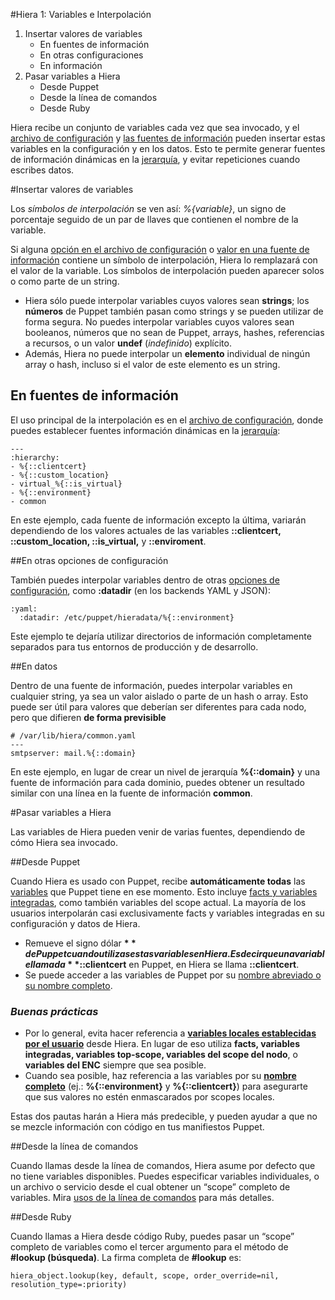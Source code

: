 #Hiera 1: Variables e Interpolación

1. Insertar valores de variables
	+ En fuentes de información
	+ En otras configuraciones
	+ En información
2. Pasar variables a Hiera
	+ Desde Puppet
	+ Desde la línea de comandos
	+ Desde Ruby

Hiera recibe un conjunto de variables cada vez que sea invocado, y el [archivo de configuración](http://docs.puppetlabs.com/hiera/1/configuring.html) y [las fuentes de información](http://docs.puppetlabs.com/hiera/1/data_sources.html) pueden insertar estas variables en la configuración y en los datos. Esto te permite generar fuentes de información dinámicas en la [jerarquía](http://docs.puppetlabs.com/hiera/1/hierarchy.html), y evitar repeticiones cuando escribes datos.

#Insertar valores de variables

Los *símbolos de interpolación* se ven así: *%{variable}*, un signo de porcentaje seguido de un par de llaves que contienen el nombre de la variable.

Si alguna [opción en el archivo de configuración](http://docs.puppetlabs.com/hiera/1/configuring.html) o [valor en una fuente de información](http://docs.puppetlabs.com/hiera/1/data_sources.html) contiene un símbolo de interpolación, Hiera lo remplazará con el valor de la variable. Los símbolos de interpolación pueden aparecer solos o como parte de un string.

+ Hiera sólo puede interpolar variables cuyos valores sean **strings**; los **números** de Puppet también pasan como strings y se pueden utilizar de forma segura. No puedes interpolar variables cuyos valores sean booleanos, números que no sean de Puppet, arrays, hashes, referencias a recursos, o un valor **undef** (*indefinido*) explícito.
+ Además, Hiera no puede interpolar un **elemento** individual de ningún array o hash, incluso si el valor de este elemento es un string.

## En fuentes de información

El uso principal de la interpolación es en el [archivo de configuración](http://docs.puppetlabs.com/hiera/1/configuring.html), donde puedes establecer fuentes información dinámicas en la [jerarquía](http://docs.puppetlabs.com/hiera/1/hierarchy.html):

	---
	:hierarchy:
	- %{::clientcert}
	- %{::custom_location}
	- virtual_%{::is_virtual}
	- %{::environment}
	- common

En este ejemplo, cada fuente de información excepto la última, variarán dependiendo de los valores actuales de las variables **::clientcert, ::custom_location, ::is_virtual,** y **::enviroment**.

##En otras opciones de configuración

También puedes interpolar variables dentro de otras [opciones de configuración](http://docs.puppetlabs.com/hiera/1/configuring.html), como **:datadir** (en los backends YAML y JSON):

	:yaml:
  	  :datadir: /etc/puppet/hieradata/%{::environment}

Este ejemplo te dejaría utilizar directorios de información completamente separados para tus entornos de producción y de desarrollo.

##En datos

Dentro de una fuente de información, puedes interpolar variables en cualquier string, ya sea un valor aislado o parte de un hash o array. Esto puede ser útil para valores que deberían ser diferentes para cada nodo, pero que difieren **de forma previsible**

	# /var/lib/hiera/common.yaml
	---
	smtpserver: mail.%{::domain}

En este ejemplo, en lugar de crear un nivel de jerarquía **%{::domain}** y una fuente de información para cada dominio, puedes obtener un resultado similar con una línea en la fuente de información **common**.

#Pasar variables a Hiera

Las variables de Hiera pueden venir de varias fuentes, dependiendo de cómo Hiera sea invocado.

##Desde Puppet

Cuando Hiera es usado con Puppet, recibe **automáticamente todas** las [variables](http://docs.puppetlabs.com/puppet/latest/reference/lang_variables.html) que Puppet tiene en ese momento. Esto incluye [facts y variables integradas](http://docs.puppetlabs.com/puppet/latest/reference/lang_variables.html#facts-and-built-in-variables), como también variables del scope actual. La mayoría de los usuarios interpolarán casi exclusivamente facts y variables integradas en su configuración y datos de Hiera.

+ Remueve el signo dólar **$** de Puppet cuando utilizas estas variables en Hiera. Es decir que una variable llamada **$::clientcert** en Puppet, en Hiera se llama **::clientcert**.
+ Se puede acceder a las variables de Puppet por su [nombre abreviado o su nombre completo](http://docs.puppetlabs.com/puppet/latest/reference/lang_variables.html#naming).

### *Buenas prácticas*

+ Por lo general, evita hacer referencia a [**variables locales establecidas por el usuario**](http://docs.puppetlabs.com/puppet/latest/reference/lang_variables.html#facts-and-built-in-variables) desde Hiera. En lugar de eso utiliza **facts, variables integradas, variables top-scope, variables del scope del nodo**, o **variables del ENC** siempre que sea posible.
+ Cuando sea posible, haz referencia a las variables por su [**nombre completo**](http://docs.puppetlabs.com/puppet/latest/reference/lang_variables.html#naming) (ej.: **%{::environment}** y **%{::clientcert}**) para asegurarte que sus valores no estén enmascarados por scopes locales.

Estas dos pautas harán a Hiera más predecible, y pueden ayudar a que no se mezcle información con código en tus manifiestos Puppet.


##Desde la línea de comandos

Cuando llamas desde la línea de comandos, Hiera asume por defecto que no tiene variables disponibles. Puedes especificar variables individuales, o un archivo o servicio desde el cual obtener un “scope” completo de variables. Mira [usos de la línea  de comandos](http://docs.puppetlabs.com/hiera/1/command_line.html) para más detalles.

##Desde Ruby

Cuando llamas a Hiera desde código Ruby, puedes pasar un “scope” completo de variables como el tercer argumento para el método de **#lookup (búsqueda)**. La firma completa de **#lookup** es:

	hiera_object.lookup(key, default, scope, order_override=nil, resolution_type=:priority)

